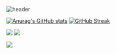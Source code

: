 ![header](https://capsule-render.vercel.app/api?type=waving&color=gradient&height=300&section=header&text=jonghne.git&fontSize=80)

[![Anurag's GitHub stats](https://github-readme-stats.vercel.app/api?username=Jnghne)](https://github.com/Jnghne/github-readme-stats)
[![GitHub Streak](https://github-readme-streak-stats.herokuapp.com/?user=dkssud8150&theme=catppuccin-latte&card_width=350)](https://git.io/streak-stats)

<p align="left">
<a href="https://github.com/Jnghne"><img src="https://hits.seeyoufarm.com/api/count/incr/badge.svg?url=https://github.com/Jnghne&count_bg=%23000000&title_bg=%23000000&icon=github.svg&icon_color=%23FFFFFF&title=GitHub&edge_flat=false"/></a>
<a href="https://jonghne.tistory.com"><img src="https://hits.seeyoufarm.com/api/count/incr/badge.svg?url=https://jonghne.tistory.com&count_bg=%2320C997&title_bg=%2320C997&icon=blogger.svg&icon_color=%23FFFFFF&title=Tistory&edge_flat=false"/></a>
</p>

![](https://github-profile-summary-cards.vercel.app/api/cards/profile-details?username=Jnghne&theme=nord_bright)



